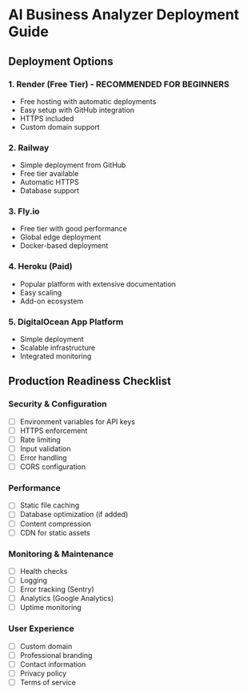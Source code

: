# AI Business Analyzer Deployment Guide

## Deployment Options

### 1. Render (Free Tier) - RECOMMENDED FOR BEGINNERS
- Free hosting with automatic deployments
- Easy setup with GitHub integration
- HTTPS included
- Custom domain support

### 2. Railway
- Simple deployment from GitHub
- Free tier available
- Automatic HTTPS
- Database support

### 3. Fly.io
- Free tier with good performance
- Global edge deployment
- Docker-based deployment

### 4. Heroku (Paid)
- Popular platform with extensive documentation
- Easy scaling
- Add-on ecosystem

### 5. DigitalOcean App Platform
- Simple deployment
- Scalable infrastructure
- Integrated monitoring

## Production Readiness Checklist

### Security & Configuration
- [ ] Environment variables for API keys
- [ ] HTTPS enforcement
- [ ] Rate limiting
- [ ] Input validation
- [ ] Error handling
- [ ] CORS configuration

### Performance
- [ ] Static file caching
- [ ] Database optimization (if added)
- [ ] Content compression
- [ ] CDN for static assets

### Monitoring & Maintenance
- [ ] Health checks
- [ ] Logging
- [ ] Error tracking (Sentry)
- [ ] Analytics (Google Analytics)
- [ ] Uptime monitoring

### User Experience
- [ ] Custom domain
- [ ] Professional branding
- [ ] Contact information
- [ ] Privacy policy
- [ ] Terms of service